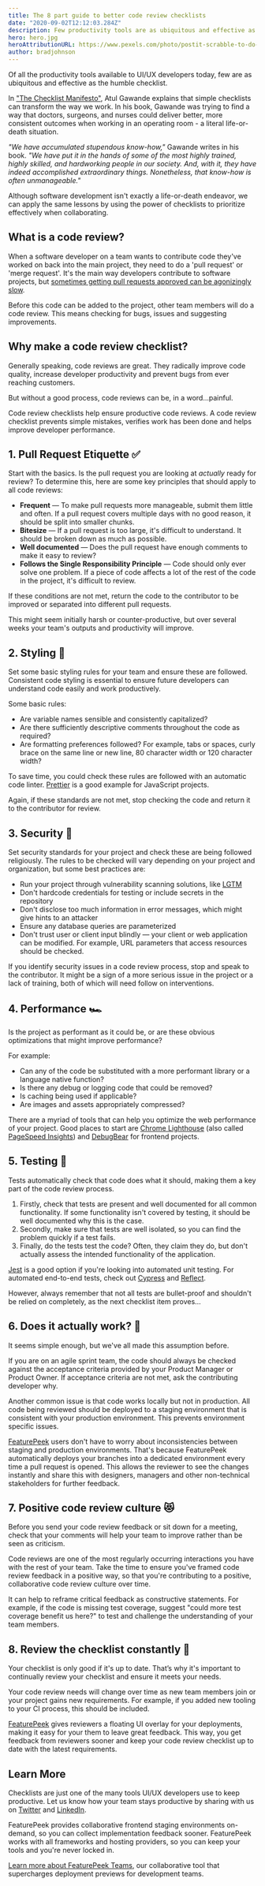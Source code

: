 ```yaml
---
title: The 8 part guide to better code review checklists
date: "2020-09-02T12:12:03.284Z"
description: Few productivity tools are as ubiquitous and effective as the humble checklist.
hero: hero.jpg
heroAttributionURL: https://www.pexels.com/photo/postit-scrabble-to-do-todo-3299/
author: bradjohnson
---
```


Of all the productivity tools available to UI/UX developers today, few are as ubiquitous and effective as the humble checklist.

In ["The Checklist Manifesto"](https://www.amazon.com/Checklist-Manifesto-How-Things-Right/dp/0312430000), Atul Gawande explains that simple checklists can transform the way we work. In his book, Gawande was trying to find a way that doctors, surgeons, and nurses could deliver better, more consistent outcomes when working in an operating room - a literal life-or-death situation.

*"We have accumulated stupendous know-how,"* Gawande writes in his book. *"We have put it in the hands of some of the most highly trained, highly skilled, and hardworking people in our society. And, with it, they have indeed accomplished extraordinary things. Nonetheless, that know-how is often unmanageable."*

Although software development isn't exactly a life-or-death endeavor, we can apply the same lessons by using the power of checklists to prioritize effectively when collaborating.

## What is a code review?

When a software developer on a team wants to contribute code they've worked on back into the main project, they need to do a 'pull request' or 'merge request'. It's the main way developers contribute to software projects, but [sometimes getting pull requests approved can be agonizingly slow](https://featurepeek.com/blog/why-are-so-many-orgs-slow-to-approve-pull-requests/).

Before this code can be added to the project, other team members will do a code review. This means checking for bugs, issues and suggesting improvements.

## Why make a code review checklist?

Generally speaking, code reviews are great. They radically improve code quality, increase developer productivity and prevent bugs from ever reaching customers.

But without a good process, code reviews can be, in a word...painful.

Code review checklists help ensure productive code reviews. A code review checklist prevents simple mistakes, verifies work has been done and helps improve developer performance.

## 1. Pull Request Etiquette ✅

Start with the basics. Is the pull request you are looking at *actually* ready for review? To determine this, here are some key principles that should apply to all code reviews:

* **Frequent** — To make pull requests more manageable, submit them little and often. If a pull request covers multiple days with no good reason, it should be split into smaller chunks.
* **Bitesize** — If a pull request is too large, it's difficult to understand. It should be broken down as much as possible.
* **Well documented** — Does the pull request have enough comments to make it easy to review?
* **Follows the Single Responsibility Principle** — Code should only ever solve one problem. If a piece of code affects a lot of the rest of the code in the project, it's difficult to review.

If these conditions are not met, return the code to the contributor to be improved or separated into different pull requests.

This might seem initially harsh or counter-productive, but over several weeks your team's outputs and productivity will improve.

## 2. Styling 🎨

Set some basic styling rules for your team and ensure these are followed. Consistent code styling is essential to ensure future developers can understand code easily and work productively.

Some basic rules:
* Are variable names sensible and consistently capitalized?
* Are there sufficiently descriptive comments throughout the code as required?
* Are formatting preferences followed? For example, tabs or spaces, curly brace on the same line or new line, 80 character width or 120 character width?

To save time, you could check these rules are followed with an automatic code linter. [Prettier](https://prettier.io/) is a good example for JavaScript projects.

Again, if these standards are not met, stop checking the code and return it to the contributor for review.

## 3. Security 🔐

Set security standards for your project and check these are being followed religiously. The rules to be checked will vary depending on your project and organization, but some best practices are:

* Run your project through vulnerability scanning solutions, like [LGTM](https://lgtm.com/)
* Don't hardcode credentials for testing or include secrets in the repository
* Don't disclose too much information in error messages, which might give hints to an attacker
* Ensure any database queries are parameterized
* Don't trust user or client input blindly — your client or web application can be modified. For example, URL parameters that access resources should be checked.

If you identify security issues in a code review process, stop and speak to the contributor. It might be a sign of a more serious issue in the project or a lack of training, both of which will need follow on interventions.

## 4. Performance 🏎

Is the project as performant as it could be, or are these obvious optimizations that might improve performance?

For example:
* Can any of the code be substituted with a more performant library or a language native function?
* Is there any debug or logging code that could be removed?
* Is caching being used if applicable?
* Are images and assets appropriately compressed?

There are a myriad of tools that can help you optimize the web performance of your project. Good places to start are [Chrome Lighthouse](https://developers.google.com/web/tools/lighthouse) (also called [PageSpeed Insights](https://developers.google.com/speed/pagespeed/insights/)) and [DebugBear](https://www.debugbear.com/) for frontend projects.

## 5. Testing 🧪

Tests automatically check that code does what it should, making them a key part of the code review process.

1. Firstly, check that tests are present and well documented for all common functionality. If some functionality isn't covered by testing, it should be well documented why this is the case.
1. Secondly, make sure that tests are well isolated, so you can find the problem quickly if a test fails.
1. Finally, do the tests test the code? Often, they claim they do, but don't actually assess the intended functionality of the application.

[Jest](https://jestjs.io/) is a good option if you're looking into automated unit testing. For automated end-to-end tests, check out [Cypress](https://www.cypress.io/) and [Reflect](https://reflect.run/). 

However, always remember that not all tests are bullet-proof and shouldn't be relied on completely, as the next checklist item proves…

## 6. Does it actually work? 💩

It seems simple enough, but we've all made this assumption before.

If you are on an agile sprint team, the code should always be checked against the acceptance criteria provided by your Product Manager or Product Owner. If acceptance criteria are not met, ask the contributing developer why.

Another common issue is that code works locally but not in production. All code being reviewed should be deployed to a staging environment that is consistent with your production environment. This prevents environment specific issues.

[FeaturePeek](https://www.featurepeek.com) users don't have to worry about inconsistencies between staging and production environments. That's because FeaturePeek automatically deploys your branches into a dedicated environment every time a pull request is opened. This allows the reviewer to see the changes instantly and share this with designers, managers and other non-technical stakeholders for further feedback.

## 7. Positive code review culture 😻

Before you send your code review feedback or sit down for a meeting, check that your comments will help your team to improve rather than be seen as criticism.

Code reviews are one of the most regularly occurring interactions you have with the rest of your team. Take the time to ensure you've framed code review feedback in a positive way, so that you're contributing to a positive, collaborative code review culture over time.

It can help to reframe critical feedback as constructive statements. For example, if the code is missing test coverage, suggest "could more test coverage benefit us here?" to test and challenge the understanding of your team members.

## 8. Review the checklist constantly 🤔

Your checklist is only good if it's up to date. That’s why it's important to continually review your checklist and ensure it meets your needs.

Your code review needs will change over time as new team members join or your project gains new requirements. For example, if you added new tooling to your CI process, this should be included.

[FeaturePeek](https://www.featurepeek.com) gives reviewers a floating UI overlay for your deployments, making it easy for your them to leave great feedback. This way, you get feedback from reviewers sooner and keep your code review checklist up to date with the latest requirements.

## Learn More

Checklists are just one of the many tools UI/UX developers use to keep productive. Let us know how your team stays productive by sharing with us on [Twitter](https://www.twitter.com/featurepeek) and [LinkedIn](https://www.linkedin.com/company/featurepeek/).

FeaturePeek provides collaborative frontend staging environments on-demand, so you can collect implementation feedback sooner. FeaturePeek works with all frameworks and hosting providers, so you can keep your tools and you're never locked in.

[Learn more about FeaturePeek Teams](https://featurepeek.com/product/teams), our collaborative tool that supercharges deployment previews for development teams.



